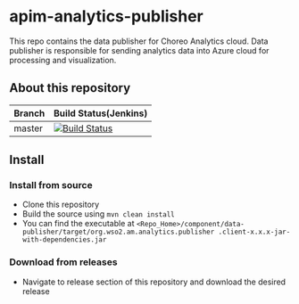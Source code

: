 # apim-analytics-publisher
This repo contains the data publisher for Choreo Analytics cloud. Data publisher is responsible for sending analytics
 data into Azure cloud for processing and visualization. 

## About this repository

|  Branch | Build Status(Jenkins) | 
| :------------ |:-------------
| master      | [![Build Status](https://wso2.org/jenkins/job/analytics-products/job/apim-analytics-publisher/badge/icon)](https://wso2.org/jenkins/job/analytics-products/job/apim-analytics-publisher) |


## Install
### Install from source

- Clone this repository
- Build the source using ```mvn clean install```
- You can find the executable at ```<Repo_Home>/component/data-publisher/target/org.wso2.am.analytics.publisher
.client-x.x.x-jar-with-dependencies.jar```
### Download from releases

- Navigate to release section of this repository and download the desired release
